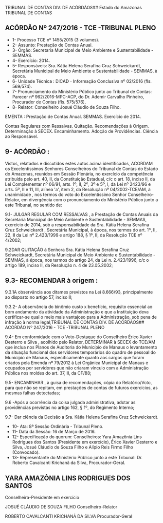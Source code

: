 TRIBUNAL DE CONTAS DIV. DE ACÓRDÃOS## Estado do Amazonas TRIBUNAL DE CONTAS

## ACÓRDÃO Nº 247/2016 - TCE -TRIBUNAL PLENO

- 1- Processo TCE nº 1455/2015 (3 volumes).
- 2- Assunto: Prestação de Contas Anual.
- 3- Órgão: Secretaria Municipal de Meio Ambiente e Sustentabilidade - SEMMAS.
- 4- Exercício: 2014.
- 5- Responsáveis: Sra. Kátia Helena Serafina Cruz Schweickardt, Secretária Municipal de Meio Ambiente e Sustentabilidade - SEMMAS, à época.
- 6- Unidade Técnica : DICAD - Informação Conclusiva nº 02/2016 (fls. 569/574).
- 7-  Pronunciamento  do Ministério Público  junto  ao Tribunal  de Contas: Parecer  nº 962/2016-MPC-ACP,  do  Dr.  Ademir  Carvalho  Pinheiro,  Procurador  de  Contas  (fls. 575/576).
- 8- Relator: Conselheiro Josué Cláudio de Souza Filho.

EMENTA :  Prestação  de  Contas  Anual.  SEMMAS. Exercício de 2014.

Contas Regulares com Ressalvas. Quitação. Recomendações à Origem. Determinação à SECEX. Encaminhamento. Adoção de Providências. Ciência ao Responsável.

## 9- ACÓRDÃO :

Vistos, relatados e discutidos estes autos acima identificados, ACORDAM os Excelentíssimos Senhores Conselheiros do Tribunal de Contas do Estado do Amazonas, reunidos em Sessão Plenária, no exercício da competência atribuída pelo art. 40,  II, da Constituição Estadual, c/c o art. 18, inciso II, da Lei Complementar nº 06/91, arts. 1º, II, 2º, 3º e 5º,  I,  da  Lei  nº  2423/96 e arts. 5º,  II e 11,  III, alínea 'a',  item 2, da Resolução nº 04/2002-TCE/AM, à  unanimidade , nos  termos  do  voto  do  Excelentíssimo  Senhor Conselheiro-Relator, em divergência com o pronunciamento do Ministério Público junto a este Tribunal, no sentido de:

9.1- JULGAR REGULAR COM RESSALVAS , a Prestação de Contas Anuais da Secretaria  Municipal  de  Meio Ambiente e Sustentabilidade  - SEMMAS, exercício de 2014,  sob  a  responsabilidade  da  Sra. Kátia  Helena  Serafina  Cruz  Schweickardt , Secretária Municipal, à época, nos termos do art. 1º, II, 22, II da Lei nº 2.423/1996 e artigo 188, § 1º, II, da Resolução TCE nº 4/2002;

9.2DAR QUITAÇÃO à Senhora Sra. Kátia Helena Serafina Cruz Schweickardt, Secretária Municipal de  Meio  Ambiente  e Sustentabilidade - SEMMAS, à época,  nos  termos  do  artigo  24,  da  Lei  n.  2.423/1996,  c/c  o  artigo  189,  inciso  II,  da Resolução n. 4 de 23.05.2002;

## 9.3- RECOMENDAR à origem :

9.3.1A observância aos ditames previstos na Lei 8.666/93, principalmente ao disposto no artigo 57, inciso II;

9.3.2-  A observância do  binômio custo x benefício, requisito essencial ao bom andamento da atividade  da  Administração e que a  Instituição deva certificar-se qual o meio mais vantajoso para a Administração, sob pena de infração à norma legal;TRIBUNAL DE CONTAS DIV. DE ACÓRDÃOS## ACÓRDÃO Nº 247/2016 - TCE -TRIBUNAL PLENO

9.4- Em conformidade com o Voto-Destaque do Conselheiro Érico Xavier Desterro e Silva , acolhido pelo Relator, DETERMINAR à SECEX do TCE/AM que inclua nos Planos de Auditoria do  Município  de  Manaus o levantamento da situação funcional dos servidores temporários do quadro de pessoal do Município de Manaus, especificamente  quanto  aos  cargos  que  foram  criados  pela  Emenda  nº  79/2012  à  Lei Orgânica Municipal de Manaus e ocupados por servidores que não criaram vínculo com a Administração Pública nos moldes do art. 37, II, da CF/88;

9.5- ENCAMINHAR , à guisa de recomendações, cópia do Relatório/Voto, para que não se repitam, em prestações de contas de futuros exercícios, as mesmas falhas detectadas;

9.6 -Após a ocorrência da coisa julgada administrativa, adotar as providências previstas no artigo 162, § 1º, do Regimento Interno;

9.7- Dar ciência da Decisão a Sra. Kátia Helena Serafina Cruz Schweickardt.

- 10- Ata: 8ª Sessão Ordinária - Tribunal Pleno.
- 11- Data da Sessão: 16 de Março de 2016.
- 12- Especificação do quorum: Conselheiros: Yara Amazônia Lins Rodrigues dos Santos (Presidente em exercício), Érico Xavier Desterro e Silva, Josué Cláudio de Souza Filho e Alípio Reis Firmo Filho (Convocado).
- 13- Representante do Ministério Público junto a este Tribunal: Dr. Roberto Cavalcanti Krichanã da Silva, Procurador-Geral.

## YARA AMAZÔNIA LINS RODRIGUES DOS SANTOS

Conselheira-Presidente em exercício

JOSUÉ CLÁUDIO DE SOUZA FILHO Conselheiro-Relator

ROBERTO CAVALCANTI KRICHANÃ DA SILVA Procurador-Geral